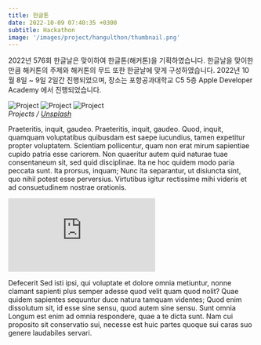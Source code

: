 ```yaml
---
title: 한글톤
date: 2022-10-09 07:40:35 +0300
subtitle: Hackathon
image: '/images/project/hangulthon/thumbnail.png'
---
```


2022년 576회 한글날은 맞이하여 한글톤(해커톤)을 기획하였습니다. 한글날을 맞이한 만큼 해커톤의 주제와 해커톤의 무드 또한 한글날에 맞게 구성하였습니다.
2022년 10월 8일 ~ 9일 2일간 진행되었으며, 장소는 포항공과대학교 C5 5층 Apple Developer Academy 에서 진행되었습니다.

<div class="gallery-box">
  <div class="gallery">
    <img src="/images/project/hangulthon/인스타 게시용_1.png" alt="Project">
    <img src="/images/project/hangulthon/인스타 게시용_2.png" alt="Project">
    <img src="/images/project/hangulthon/한글톤 포스터.png" alt="Project">
  </div>
  <em>Projects / <a href="https://unsplash.com/" target="_blank">Unsplash</a></em>
</div>

Praeteritis, inquit, gaudeo. Praeteritis, inquit, gaudeo. Quod, inquit, quamquam voluptatibus quibusdam est saepe iucundius, tamen expetitur propter voluptatem. Scientiam pollicentur, quam non erat mirum sapientiae cupido patria esse cariorem. Non quaeritur autem quid naturae tuae consentaneum sit, sed quid disciplinae. Ita ne hoc quidem modo paria peccata sunt. Ita prorsus, inquam; Nunc ita separantur, ut disiuncta sint, quo nihil potest esse perversius. Virtutibus igitur rectissime mihi videris et ad consuetudinem nostrae orationis.

<p><iframe src="https://www.youtube.com/embed/QyQ85DEVpbc" frameborder="0" allowfullscreen></iframe></p>

Defecerit Sed isti ipsi, qui voluptate et dolore omnia metiuntur, nonne clamant sapienti plus semper adesse quod velit quam quod nolit? Quae quidem sapientes sequuntur duce natura tamquam videntes; Quod enim dissolutum sit, id esse sine sensu, quod autem sine sensu. Sunt omnia Longum est enim ad omnia respondere, quae a te dicta sunt. Nam cui proposito sit conservatio sui, necesse est huic partes quoque sui caras suo genere laudabiles servari.
